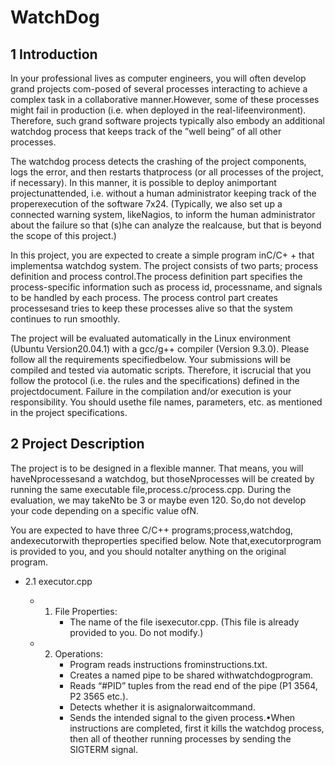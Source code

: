 # WatchDog

## 1 Introduction 

In your professional lives as computer engineers,  you will often develop grand projects com-posed  of  several  processes  interacting  to  achieve  a  complex  task  in  a  collaborative  manner.However, some of these processes might fail in production (i.e.  when deployed in the real-lifeenvironment). Therefore,  such  grand  software  projects  typically  also  embody  an  additional watchdog process  that  keeps  track  of  the  ”well  being”  of  all  other  processes.
  
The  watchdog process detects the crashing of the project components, logs the error, and then restarts thatprocess (or all processes of the project, if necessary).  In this manner, it is possible to deploy animportant projectunattended, i.e.  without a human administrator keeping track of the properexecution of the software 7x24.  (Typically,  we also set up a connected warning system,  likeNagios, to inform the human administrator about the failure so that (s)he can analyze the realcause, but that is beyond the scope of this project.)

In this project, you are expected to create a simple program inC/C+ + that implementsa watchdog system.  The project consists of two parts; process definition and process control.The process definition part specifies the process-specific information such as process id, processname, and signals to be handled by each process.  The process control part creates processesand tries to keep these processes alive so that the system continues to run smoothly.

The  project  will  be  evaluated  automatically  in  the  Linux  environment  (Ubuntu  Version20.04.1) with a gcc/g++ compiler (Version 9.3.0).  Please follow all the requirements specifiedbelow.  Your submissions will be compiled and tested via automatic scripts.  Therefore,  it iscrucial that you follow the protocol (i.e.  the rules and the specifications) defined in the projectdocument.  Failure in the compilation and/or execution is your responsibility.  You should usethe file names, parameters, etc.  as mentioned in the project specifications.

## 2 Project Description

The project is to be designed in a flexible manner.  That means,  you will haveNprocessesand a watchdog,  but thoseNprocesses will be created by running the same executable file,process.c/process.cpp.  During the evaluation, we may takeNto be 3 or maybe even 120.  So,do not develop your code depending on a specific value ofN.

You are expected to have three C/C++ programs;process,watchdog, andexecutorwith theproperties specified below.  Note that,executorprogram is provided to you, and you should notalter anything on the original program.

* 2.1 executor.cpp

  - 1. File Properties:
        * The  name  of  the  file  isexecutor.cpp.   (This  file  is  already  provided  to  you.   Do  not modify.)
  - 2. Operations:
        * Program reads instructions frominstructions.txt.
        * Creates a named pipe to be shared withwatchdogprogram.
        * Reads “#PID” tuples from the read end of the pipe (P1 3564, P2 3565 etc.).
        * Detects whether it is asignalorwaitcommand.
        * Sends the intended signal to the given process.•When  instructions  are  completed,  first  it  kills  the  watchdog  process,  then  all  of  theother running processes by sending the SIGTERM signal.
